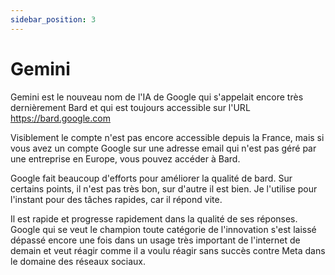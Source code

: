 ```yaml
---
sidebar_position: 3
---
```




# Gemini

Gemini est le nouveau nom de l'IA de Google qui s'appelait encore très dernièrement Bard et qui est toujours accessible sur l'URL https://bard.google.com

Visiblement le compte n'est pas encore accessible depuis la France, mais si vous avez un compte Google sur une adresse email qui n'est pas géré par une entreprise en Europe, vous pouvez accéder à Bard.

Google fait beaucoup d'efforts pour améliorer la qualité de bard. Sur certains points, il n'est pas très bon, sur d'autre il est bien. Je l'utilise pour l'instant pour des tâches rapides, car il répond vite.

Il est rapide et progresse rapidement dans la qualité de ses réponses. Google qui se veut le champion toute catégorie de l'innovation s'est laissé dépassé encore une fois dans un usage très important de l'internet de demain et veut réagir comme il a voulu réagir sans succès contre Meta dans le domaine des réseaux sociaux.